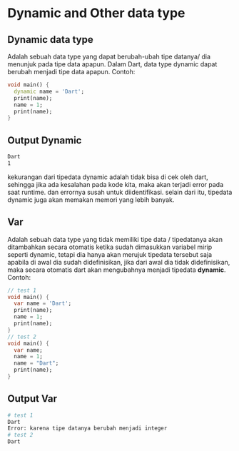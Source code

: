 # Dynamic and Other data type

## Dynamic data type

Adalah sebuah data type yang dapat berubah-ubah tipe datanya/ dia menunjuk pada tipe data apapun. Dalam Dart, data type dynamic dapat berubah menjadi tipe data apapun. Contoh:

```dart
void main() {
  dynamic name = 'Dart';
  print(name);
  name = 1;
  print(name);
}
```

## Output Dynamic

```bash
Dart
1
```

kekurangan dari tipedata dynamic adalah tidak bisa di cek oleh dart, sehingga jika ada kesalahan pada kode kita, maka akan terjadi error pada saat runtime. dan errornya susah untuk diidentifikasi. selain dari itu, tipedata dynamic juga akan memakan memori yang lebih banyak.

## Var

Adalah sebuah data type yang tidak memiliki tipe data / tipedatanya akan ditambahkan secara otomatis ketika sudah dimasukkan variabel mirip seperti dynamic, tetapi dia hanya akan merujuk tipedata tersebut saja apabila di awal dia sudah didefinisikan, jika dari awal dia tidak didefinisikan, maka secara otomatis
dart akan mengubahnya menjadi tipedata **dynamic**.
Contoh:

```dart
// test 1 
void main() {
  var name = 'Dart';
  print(name);
  name = 1;
  print(name);
}
// test 2
void main() {
  var name;
  name = 1;
  name = "Dart";
  print(name);
}
```

## Output Var

```bash
# test 1
Dart
Error: karena tipe datanya berubah menjadi integer
# test 2
Dart
```
